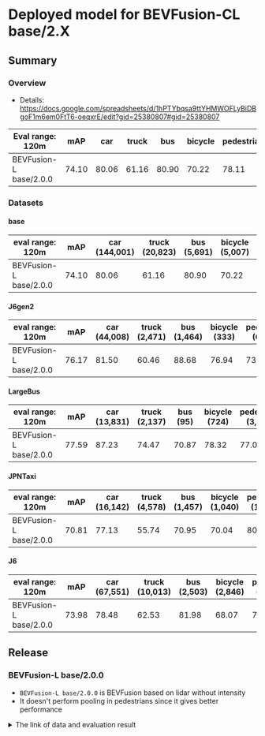 # Deployed model for BEVFusion-CL base/2.X
## Summary

### Overview
- Details: https://docs.google.com/spreadsheets/d/1hPTYbqsa9ttYHMWOFLyBiDBgoF1m6em0FtT6-oeqxrE/edit?gid=25380807#gid=25380807

| Eval range: 120m                | mAP     | car   | truck | bus   | bicycle | pedestrian |
| --------------------------------| ----    | ----  | ----- | ----  | ------- | ---------- |
| BEVFusion-L base/2.0.0          | 74.10   | 80.06 | 61.16 | 80.90 | 70.22   | 78.11      |


### Datasets
#### base
| eval range: 120m         | mAP  | car <br> (144,001) | truck <br> (20,823) | bus <br> (5,691) | bicycle <br> (5,007) | pedestrian <br> (42,034) |
| -------------------------| ---- | ----------------- | ------------------- | ---------------- | -------------------- | ------------------------ |
| BEVFusion-L base/2.0.0          | 74.10   | 80.06 | 61.16 | 80.90 | 70.22   | 78.11      |

#### J6gen2
| eval range: 120m         | mAP  | car <br> (44,008) | truck <br> (2,471) | bus <br> (1,464) | bicycle <br> (333) | pedestrian <br> (6,459) |
| -------------------------| ---- | ----------------- | ------------------- | ---------------- | -------------------- | ------------------------ |
| BEVFusion-L base/2.0.0     | 76.17 | 81.50 | 60.46 | 88.68 | 76.94 | 73.23                  |


#### LargeBus
| eval range: 120m         | mAP  | car <br> (13,831)     | truck <br> (2,137) | bus <br> (95) | bicycle <br> (724) | pedestrian <br> (3,916) |
| -------------------------| ---- | -------------------- | ------------------- | ---------------- | -------------------- | ------------------------ |
| BEVFusion-L base/2.0.0     | 77.59 | 87.23 | 74.47 | 70.87 | 78.32 | 77.04                  |


#### JPNTaxi
| eval range: 120m         | mAP     | car <br> (16,142) | truck <br> (4,578) | bus <br> (1,457) | bicycle <br> (1,040) | pedestrian <br> (11,971) |
| -------------------------| ----    | ----------------- | ------------------- | ---------------- | --------------- | ------------------------|
| BEVFusion-L base/2.0.0     | 70.81 | 77.13 | 55.74 | 70.95 | 70.04 | 80.17                  |


#### J6
| eval range: 120m         | mAP     | car <br> (67,551) | truck <br> (10,013) | bus <br> (2,503) | bicycle <br> (2,846) | pedestrian <br> (19,117) |
| -------------------------| ------- | ----------------- | ------------------- | ---------------- | ---------------- | -------------------- |
| BEVFusion-L base/2.0.0     | 73.98 | 78.48 | 62.53 | 81.98 | 68.07 | 78.81                  |



## Release

### BEVFusion-L base/2.0.0
- `BEVFusion-L base/2.0.0` is BEVFusion based on lidar without intensity
- It doesn't perform pooling in pedestrians since it gives better performance

<details>
<summary> The link of data and evaluation result </summary>

- Model
  - Training dataset: DB JPNTAXI v1.0 + DB JPNTAXI v2.0 + DB JPNTAXI v4.0 + DB GSM8 v1.0 + DB J6 v1.0 + DB J6 v2.0 + DB J6 v3.0 + DB J6 v5.0 + DB J6 Gen2 v1.0 + DB J6 Gen2 v2.0 + DB J6 Gen2 v4.0 + DB LargeBus v1.0 (total frames: 71,633)
  - [Config file path](https://github.com/tier4/AWML/blob/3cacf810b70fef2aafab1ffa25eb5e3581922f8a/autoware_ml/configs/detection3d/dataset/t4dataset/base.py)
  - Deployed onnx model and ROS parameter files [[WebAuto (for internal)]](WIP)
  - Deployed onnx and ROS parameter files [[model-zoo]]
    - [detection_class_remapper.param.yaml](WIP)
    - [centerpoint_ml_package.param.yaml](WIP)
    - [deploy_metadata.yaml](WIP)
    - [pts_voxel_encoder_centerpoint.onnx](WIP)
    - [pts_backbone_neck_head_centerpoint.onnx](WIP)
  - Training results [[Google drive (for internal)]](WIP)
  - Training results [model-zoo]
    - [logs.zip](WIP)
    - [checkpoint_best.pth](WIP)
    - [config.py](WIP)
  - Train time: NVIDIA H100 80GB * 4 * 50 epochs = 3 days and 20 hours
  - Batch size: 4*16 = 64

- Evaluation
  - db_jpntaxi_v1 + db_jpntaxi_v2 + db_jpntaxi_v4 + db_gsm8_v1 + db_j6_v1 + db_j6_v2 + db_j6_v3 + db_j6_v5 + db_j6gen2_v1 + db_j6gen2_v1 + db_j6gen2_v4 + db_largebus_v1 (total frames: 5,703):
  - Total mAP (eval range = 120m): 0.7410

| class_name | Count     |mAP  | AP@0.5m | AP@1.0m | AP@2.0m | AP@4.0m |
| ----       | -------   |---- | ---- | ---- | ---- | ---- |
| car        |  144,001  | 80.1 | 69.1    | 80.1    | 84.4    | 86.7    |
| truck      |   20,823  | 61.2 | 37.2    | 59.7    | 70.0    | 77.7    |
| bus        |    5,691  | 80.9 | 68.9    | 80.8    | 86.0    | 88.0    |
| bicycle    |    5,007  | 70.2 | 66.8    | 70.9    | 71.3    | 71.9    |
| pedestrian |   42,034  | 78.1 | 75.2    | 77.9    | 79.1    | 80.2    |

- db_largebus_v1 (total frames: 604):
  - Total mAP (eval range = 120m): 0.7760

| class_name | Count     | mAP  | AP@0.5m | AP@1.0m | AP@2.0m | AP@4.0m |
| ----       | -------   | ---- | ---- | ---- | ---- | ---- |
| car        |  13,831   | 87.2 | 80.0    | 87.3    | 90.2    | 91.6    |
| truck      |   2,137   | 74.5 | 53.2    | 75.1    | 83.4    | 86.2    |
| bus        |      95   | 70.9 | 64.0    | 72.5    | 73.5    | 73.5    |
| bicycle    |     724   | 78.3 | 69.9    | 79.8    | 81.7    | 82.0    |
| pedestrian |   3,916   | 77.0 | 74.4    | 77.0    | 77.9    | 78.8    |

- db_j6gen2_v1 + db_j6gen2_v2 + db_j6gen2_v2 (total frames: 1,157):
  - Total mAP (eval range = 120m): 0.762

| class_name |  Count   | mAP  | AP@0.5m | AP@1.0m | AP@2.0m | AP@4.0m |
| ----       |  ------  | ---- | ----    | ---- | ---- | ---- |
| car        |  44,008  | 81.5 | 70.9    | 81.1    | 85.8    | 88.2    |
| truck      |   2,471  | 60.5 | 46.3    | 58.5    | 64.0    | 73.1    |
| bus        |   1,464  | 88.7 | 80.2    | 86.1    | 93.5    | 95.0    |
| bicycle    |     333  | 76.9 | 74.6    | 77.7    | 77.7    | 77.7    |
| pedestrian |   6,459  | 73.2 | 70.3    | 73.2    | 74.2    | 75.2    |

</details>

